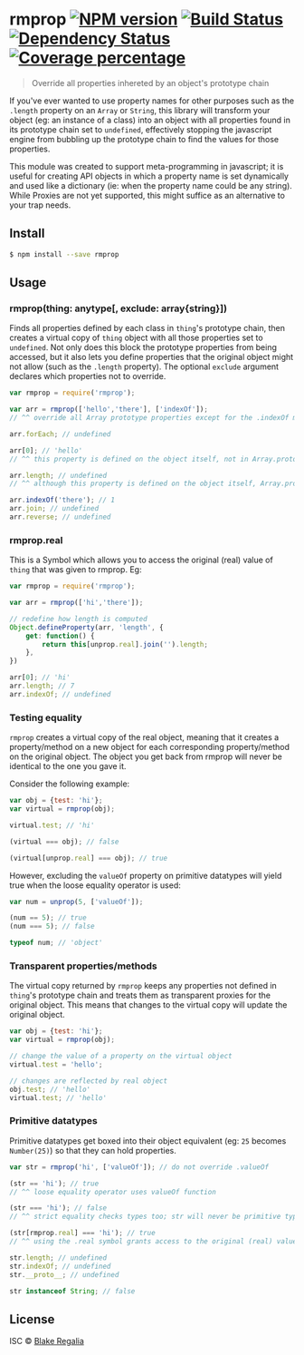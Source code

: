 # rmprop [![NPM version][npm-image]][npm-url] [![Build Status][travis-image]][travis-url] [![Dependency Status][daviddm-image]][daviddm-url] [![Coverage percentage][coveralls-image]][coveralls-url]
> Override all properties inhereted by an object's prototype chain


If you've ever wanted to use property names for other purposes such as the `.length` property on an `Array` or `String`, this library will transform your object (eg: an instance of a class) into an object with all properties found in its prototype chain set to `undefined`, effectively stopping the javascript engine from bubbling up the prototype chain to find the values for those properties. 

This module was created to support meta-programming in javascript; it is useful for creating API objects in which a property name is set dynamically and used like a dictionary (ie: when the property name could be any string). While Proxies are not yet supported, this might suffice as an alternative to your trap needs.

## Install

```sh
$ npm install --save rmprop
```


## Usage

### rmprop(thing: anytype[, exclude: array{string}])

Finds all properties defined by each class in `thing`'s prototype chain, then creates a virtual copy of `thing` object with all those properties set to `undefined`. Not only does this block the prototype properties from being accessed, but it also lets you define properties that the original object might not allow (such as the `.length` property). The optional `exclude` argument declares which properties not to override.

```js
var rmprop = require('rmprop');

var arr = rmprop(['hello','there'], ['indexOf']);
// ^^ override all Array prototype properties except for the .indexOf method

arr.forEach; // undefined

arr[0]; // 'hello'
// ^^ this property is defined on the object itself, not in Array.prototype

arr.length; // undefined
// ^^ although this property is defined on the object itself, Array.prototype also contains a .length property, so this is overridden by default

arr.indexOf('there'); // 1
arr.join; // undefined
arr.reverse; // undefined
```

### rmprop.real

This is a Symbol which allows you to access the original (real) value of `thing` that was given to rmprop. Eg:

```js
var rmprop = require('rmprop');

var arr = rmprop(['hi','there']);

// redefine how length is computed
Object.defineProperty(arr, 'length', {
	get: function() {
		return this[unprop.real].join('').length;
	},
})

arr[0]; // 'hi'
arr.length; // 7
arr.indexOf; // undefined
```

### Testing equality

`rmprop` creates a virtual copy of the real object, meaning that it creates a property/method on a new object for each corresponding property/method on the original object. The object you get back from rmprop will never be identical to the one you gave it.

Consider the following example:

```js
var obj = {test: 'hi'};
var virtual = rmprop(obj);

virtual.test; // 'hi'

(virtual === obj); // false

(virtual[unprop.real] === obj); // true
```

However, excluding the `valueOf` property on primitive datatypes will yield true when the loose equality operator is used:
```js
var num = unprop(5, ['valueOf']);

(num == 5); // true
(num === 5); // false

typeof num; // 'object'
```

### Transparent properties/methods

The virtual copy returned by `rmprop` keeps any properties not defined in `thing`'s prototype chain and treats them as transparent proxies for the original object. This means that changes to the virtual copy will update the original object.

```js
var obj = {test: 'hi'};
var virtual = rmprop(obj);

// change the value of a property on the virtual object
virtual.test = 'hello';

// changes are reflected by real object
obj.test; // 'hello'
virtual.test; // 'hello'
```


### Primitive datatypes

Primitive datatypes get boxed into their object equivalent (eg: `25` becomes `Number(25)`) so that they can hold properties. 

```js
var str = rmprop('hi', ['valueOf']); // do not override .valueOf

(str == 'hi'); // true
// ^^ loose equality operator uses valueOf function

(str === 'hi'); // false
// ^^ strict equality checks types too; str will never be primitive type

(str[rmprop.real] === 'hi'); // true
// ^^ using the .real symbol grants access to the original (real) value

str.length; // undefined
str.indexOf; // undefined
str.__proto__; // undefined

str instanceof String; // false
```



## License

ISC © [Blake Regalia]()


[npm-image]: https://badge.fury.io/js/rmprop.svg
[npm-url]: https://npmjs.org/package/rmprop
[travis-image]: https://travis-ci.org/blake-regalia/rmprop.svg?branch=master
[travis-url]: https://travis-ci.org/blake-regalia/rmprop
[daviddm-image]: https://david-dm.org/blake-regalia/rmprop.svg?theme=shields.io
[daviddm-url]: https://david-dm.org/blake-regalia/rmprop
[coveralls-image]: https://coveralls.io/repos/blake-regalia/rmprop/badge.svg
[coveralls-url]: https://coveralls.io/r/blake-regalia/rmprop
